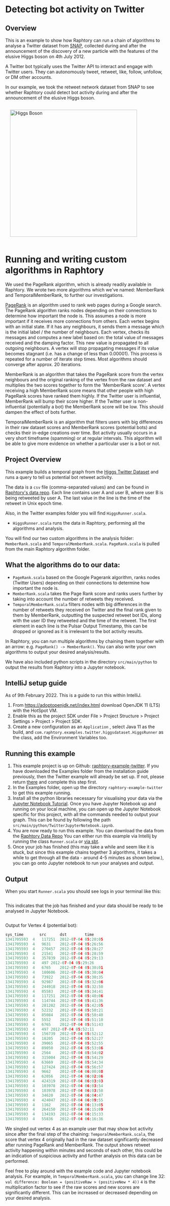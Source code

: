 # Detecting bot activity on Twitter

## Overview

This is an example to show how Raphtory can run a chain of algorithms to analyse a Twitter dataset from [SNAP](https://snap.stanford.edu/data/higgs-twitter.html), 
collected during and after the announcement of the discovery of a new particle with the features of the elusive Higgs boson on 4th July 2012. 

A Twitter bot typically uses the Twitter API to interact and engage with Twitter users. They can autonomously tweet, retweet, like, follow, unfollow, or DM other accounts.

In our example, we took the retweet network dataset from SNAP to see whether Raphtory could detect bot activity during and after the announcement of the elusive Higgs boson.

<p>
 <img src="../_static/higgs-boson.jpeg" width="400px" style="padding: 15px" alt="Higgs Boson"/>
</p>

# Running and writing custom algorithms in Raphtory

We used the PageRank algorithm, which is already readily available in Raphtory. We wrote two more algorithms which we've named: MemberRank and TemporalMemberRank, to further our investigations.

[PageRank](https://en.wikipedia.org/wiki/PageRank) is an algorithm used to rank web pages during a Google search. 
The PageRank algorithm ranks nodes depending on their connections to determine how important the node is. 
This assumes a node is more important if it receives more connections from others. Each vertex begins with an initial state. If it has any neighbours, it sends them a message which is the initial label / the number of neighbours. 
Each vertex, checks its messages and computes a new label based on: the total value of messages received and the damping factor. 
This new value is propagated to all outgoing neighbours. A vertex will stop propagating messages if its value becomes stagnant (i.e. has a change of less than 0.00001). 
This process is repeated for a number of iterate step times. Most algorithms should converge after approx. 20 iterations.

MemberRank is an algorithm that takes the PageRank score from the vertex neighbours and the original ranking of the vertex from the raw dataset and multiplies the two scores together to form the 'MemberRank score'. A vertex receiving a high MemberRank score means that other people with high PageRank scores have ranked them highly. If the Twitter user is influential, MemberRank will bump their score higher. If the Twitter user is non-influential (potentially a bot) the MemberRank score will be low. This should dampen the effect of bots further.

TemporalMemberRank is an algorithm that filters users with big differences in their raw dataset scores and MemberRank scores (potential bots) and checks their in-edge creations over time. Bot activity usually occurs in a very short timeframe (spamming) or at regular intervals. This algorithm will be able to give more evidence on whether a particular user is a bot or not. 

## Project Overview

This example builds a temporal graph from the [Higgs Twitter Dataset](https://snap.stanford.edu/data/higgs-twitter.html) and runs a query to tell us potential bot retweet activity.

The data is a `csv` file (comma-separated values) and can be found in [Raphtory's data repo](https://github.com/Raphtory/Data/blob/main/higgs-retweet-activity.csv). 
Each line contains user A and user B, where user B is being retweeted by user A. The last value in the line is the time of the retweet in Unix epoch time.

Also, in the Twitter examples folder you will find `HiggsRunner.scala`.

* `HiggsRunner.scala` runs the data in Raphtory, performing all the algorithms and analysis.

You will find our two custom algorithms in the analysis folder: `MemberRank.scala` and `TemporalMemberRank.scala`. `PageRank.scala` is pulled from the main Raphtory algorithm folder.

## What the algorithms do to our data:
* `PageRank.scala`  based on the Google Pagerank algorithm, ranks nodes (Twitter Users) depending on their connections to determine how important the node is. 
* `MemberRank.scala` takes the Page Rank score and ranks users further by taking into account the number of retweets they received.
* `TemporalMemberRank.scala` filters nodes with big differences in the number of retweets they received on Twitter and the final rank given to them by MemberRank, outputting the suspected retweet bot IDs, along with the user ID they retweeted and the time of the retweet. The first element in each line is the Pulsar Output Timestamp, this can be dropped or ignored as it is irrelevant to the bot activity results.

In Raphtory, you can run multiple algorithms by chaining them together with an arrow: e.g. `PageRank() -> MemberRank()`.
You can also write your own algorithms to output your desired analysis/results.

We have also included python scripts in the directory `src/main/python` to output the results from Raphtory into a Jupyter notebook.

## IntelliJ setup guide

As of 9th February 2022. This is a guide to run this within IntelliJ.

1. From https://adoptopenjdk.net/index.html download OpenJDK 11 (LTS) with the HotSpot VM.
2. Enable this as the project SDK under File > Project Structure > Project Settings > Project > Project SDK.
3. Create a new configuration as an `Application` , select Java 11 as the build, and `com.raphtory.examples.twitter.higgsdataset.HiggsRunner` as the class, add the Environment Variables too.

## Running this example

1. This example project is up on Github: [raphtory-example-twitter](https://github.com/Raphtory/Raphtory/tree/master/examples/raphtory-example-twitter). If you have downloaded the Examples folder from the installation guide previously, then the Twitter example will already be set up. If not, please return [there](../Install/installdependencies.md) and complete this step first. 
2. In the Examples folder, open up the directory `raphtory-example-twitter` to get this example running.
3. Install all the python libraries necessary for visualising your data via the [Jupyter Notebook Tutorial](../PythonClient/tutorial_py_raphtory.md). Once you have Jupyter Notebook up and running on your local machine, you can open up the Jupyter Notebook specific for this project, with all the commands needed to output your graph. This can be found by following the path `src/main/python/TwitterJupyterNotebook.ipynb`.
4. You are now ready to run this example. You can download the data from the [Raphtory Data Repo](https://github.com/Raphtory/Data) You can either run this example via Intellij by running the class `Runner.scala` or [via sbt](../Install/installdependencies.md#running-raphtory-via-sbt).
5. Once your job has finished (this may take a while and seem like it is stuck, but since this example chains together 3 algorithms, it takes a while to get through all the data - around 4-5 minutes as shown below.), you can go onto Jupyter notebook to run your analyses and output.

## Output

When you start `Runner.scala` you should see logs in your terminal like this:
```bash

```
This indicates that the job has finished and your data should be ready to be analysed in Jupyter Notebook.
```bash

```

Output for Vertex 4 (potential bot): 

```python
sys_time       src      dst	       time
1341705593	4	117251	2012-07-04 05:20:05
1341705593	4	9631	2012-07-04 05:26:56
1341705593	4	270457	2012-07-04 05:28:27
1341705593	4	21541	2012-07-04 05:28:59
1341705593	4	357839	2012-07-04 05:29:13
1341705593	4	497	2012-07-04 05:29:26
1341705593	4	6765	2012-07-04 05:30:01
1341705593	4	180606	2012-07-04 05:30:04
1341705593	4	73922	2012-07-04 05:30:35
1341705593	4	92987	2012-07-04 05:32:06
1341705593	4	244918	2012-07-04 05:32:50
1341705593	4	85583	2012-07-04 05:34:41
1341705593	4	117251	2012-07-04 05:40:06
1341705593	4	114744	2012-07-04 05:41:36
1341705593	4	281202	2012-07-04 05:42:05
1341705593	4	52232	2012-07-04 05:50:21
1341705593	4	85084	2012-07-04 05:50:40
1341705593	4	5552	2012-07-04 05:51:10
1341705593	4	6765	2012-07-04 05:51:43
1341705593	4	497	2012-07-04 05:52:11
1341705593	4	156739	2012-07-04 05:52:12
1341705593	4	18205	2012-07-04 05:52:27
1341705593	4	39065	2012-07-04 05:52:55
1341705593	4	89050	2012-07-04 05:53:06
1341705593	4	2564	2012-07-04 05:54:02
1341705593	4	315004	2012-07-04 05:54:29
1341705593	4	63669	2012-07-04 05:54:34
1341705593	4	127424	2012-07-04 05:56:57
1341705593	4	9662	2012-07-04 06:00:08
1341705593	4	62056	2012-07-04 06:02:06
1341705593	4	424319	2012-07-04 06:03:03
1341705593	4	103978	2012-07-04 06:03:54
1341705593	4	103978	2012-07-04 06:03:58
1341705593	4	34620	2012-07-04 06:04:47
1341705593	4	424047	2012-07-04 06:09:55
1341705593	4	1162	2012-07-04 06:13:05
1341705593	4	264150	2012-07-04 06:15:09
1341705593	4	134193	2012-07-04 06:15:33
1341705593	4	55836	2012-07-04 06:16:36
```
We singled out vertex 4 as an example user that may show bot activity since after the final step of the chaining: `TemporalMemberRank.scala`, the score that vertex 4 originally had in the raw dataset significantly decreased after running PageRank and MemberRank. The output shows retweet activity happening within minutes and seconds of each other, this could be an indication of suspicious activity and further analysis on this data can be performed.

Feel free to play around with the example code and Jupyter notebook analysis. For example, in `TemporalMemberRank.scala`, you can change line 32:
`val difference: Boolean = (positiveRaw > (positiveNew * 4))`
`4` is the multiplication factor to see if the raw scores and new scores are significantly different. This can be increased or decreased depending on your desired analysis. 

